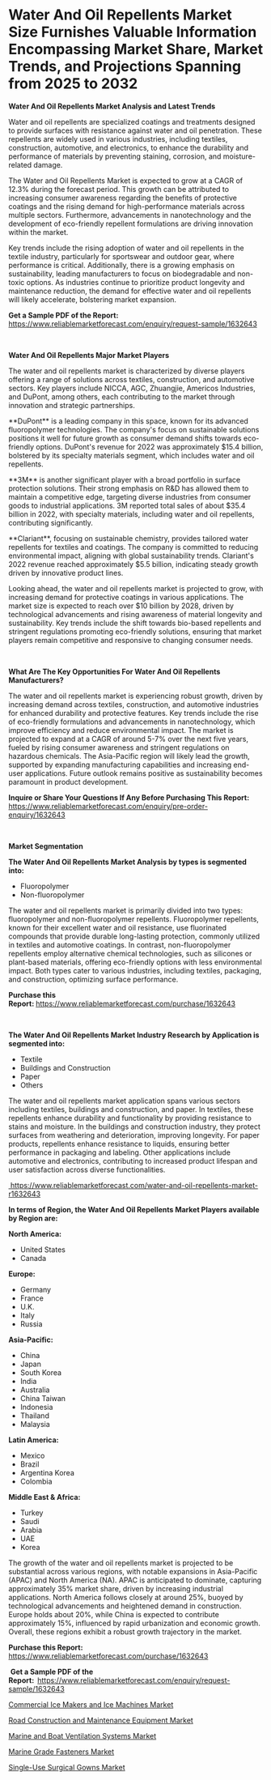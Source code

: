 <p><h1>Water And Oil Repellents Market Size Furnishes Valuable Information Encompassing Market Share, Market Trends, and Projections Spanning from 2025 to 2032</h1></p><p><strong>Water And Oil Repellents Market Analysis and Latest Trends</strong></p>
<p><p>Water and oil repellents are specialized coatings and treatments designed to provide surfaces with resistance against water and oil penetration. These repellents are widely used in various industries, including textiles, construction, automotive, and electronics, to enhance the durability and performance of materials by preventing staining, corrosion, and moisture-related damage.</p><p>The Water and Oil Repellents Market is expected to grow at a CAGR of 12.3% during the forecast period. This growth can be attributed to increasing consumer awareness regarding the benefits of protective coatings and the rising demand for high-performance materials across multiple sectors. Furthermore, advancements in nanotechnology and the development of eco-friendly repellent formulations are driving innovation within the market. </p><p>Key trends include the rising adoption of water and oil repellents in the textile industry, particularly for sportswear and outdoor gear, where performance is critical. Additionally, there is a growing emphasis on sustainability, leading manufacturers to focus on biodegradable and non-toxic options. As industries continue to prioritize product longevity and maintenance reduction, the demand for effective water and oil repellents will likely accelerate, bolstering market expansion.</p></p>
<p><strong>Get a Sample PDF of the Report:&nbsp;</strong> <a href="https://www.reliablemarketforecast.com/enquiry/request-sample/1632643?utm_campaign=1833&utm_medium=2&utm_source=Github&utm_content=ia&utm_term=29032025&utm_id=water-and-oil-repellents">https://www.reliablemarketforecast.com/enquiry/request-sample/1632643</a></p>
<p>&nbsp;</p>
<p><strong>Water And Oil Repellents Major Market Players</strong></p>
<p><p>The water and oil repellents market is characterized by diverse players offering a range of solutions across textiles, construction, and automotive sectors. Key players include NICCA, AGC, Zhuangjie, Americos Industries, and DuPont, among others, each contributing to the market through innovation and strategic partnerships.</p><p>**DuPont** is a leading company in this space, known for its advanced fluoropolymer technologies. The company's focus on sustainable solutions positions it well for future growth as consumer demand shifts towards eco-friendly options. DuPont's revenue for 2022 was approximately $15.4 billion, bolstered by its specialty materials segment, which includes water and oil repellents.</p><p>**3M** is another significant player with a broad portfolio in surface protection solutions. Their strong emphasis on R&D has allowed them to maintain a competitive edge, targeting diverse industries from consumer goods to industrial applications. 3M reported total sales of about $35.4 billion in 2022, with specialty materials, including water and oil repellents, contributing significantly.</p><p>**Clariant**, focusing on sustainable chemistry, provides tailored water repellents for textiles and coatings. The company is committed to reducing environmental impact, aligning with global sustainability trends. Clariant's 2022 revenue reached approximately $5.5 billion, indicating steady growth driven by innovative product lines.</p><p>Looking ahead, the water and oil repellents market is projected to grow, with increasing demand for protective coatings in various applications. The market size is expected to reach over $10 billion by 2028, driven by technological advancements and rising awareness of material longevity and sustainability. Key trends include the shift towards bio-based repellents and stringent regulations promoting eco-friendly solutions, ensuring that market players remain competitive and responsive to changing consumer needs.</p></p>
<p>&nbsp;</p>
<p><strong>What Are The Key Opportunities For Water And Oil Repellents Manufacturers?</strong></p>
<p><p>The water and oil repellents market is experiencing robust growth, driven by increasing demand across textiles, construction, and automotive industries for enhanced durability and protective features. Key trends include the rise of eco-friendly formulations and advancements in nanotechnology, which improve efficiency and reduce environmental impact. The market is projected to expand at a CAGR of around 5-7% over the next five years, fueled by rising consumer awareness and stringent regulations on hazardous chemicals. The Asia-Pacific region will likely lead the growth, supported by expanding manufacturing capabilities and increasing end-user applications. Future outlook remains positive as sustainability becomes paramount in product development.</p></p>
<p><strong>Inquire or Share Your Questions If Any Before Purchasing This Report:</strong> <a href="https://www.reliablemarketforecast.com/enquiry/pre-order-enquiry/1632643?utm_campaign=1833&utm_medium=2&utm_source=Github&utm_content=ia&utm_term=29032025&utm_id=water-and-oil-repellents">https://www.reliablemarketforecast.com/enquiry/pre-order-enquiry/1632643</a></p>
<p>&nbsp;</p>
<p><strong>Market Segmentation</strong></p>
<p><strong>The Water And Oil Repellents Market Analysis by types is segmented into:</strong></p>
<p><ul><li>Fluoropolymer</li><li>Non-fluoropolymer</li></ul></p>
<p><p>The water and oil repellents market is primarily divided into two types: fluoropolymer and non-fluoropolymer repellents. Fluoropolymer repellents, known for their excellent water and oil resistance, use fluorinated compounds that provide durable long-lasting protection, commonly utilized in textiles and automotive coatings. In contrast, non-fluoropolymer repellents employ alternative chemical technologies, such as silicones or plant-based materials, offering eco-friendly options with less environmental impact. Both types cater to various industries, including textiles, packaging, and construction, optimizing surface performance.</p></p>
<p><strong>Purchase this Report:&nbsp;</strong><a href="https://www.reliablemarketforecast.com/purchase/1632643?utm_campaign=1833&utm_medium=2&utm_source=Github&utm_content=ia&utm_term=29032025&utm_id=water-and-oil-repellents">https://www.reliablemarketforecast.com/purchase/1632643</a></p>
<p>&nbsp;</p>
<p><strong>The Water And Oil Repellents Market Industry Research by Application is segmented into:</strong></p>
<p><ul><li>Textile</li><li>Buildings and Construction</li><li>Paper</li><li>Others</li></ul></p>
<p><p>The water and oil repellents market application spans various sectors including textiles, buildings and construction, and paper. In textiles, these repellents enhance durability and functionality by providing resistance to stains and moisture. In the buildings and construction industry, they protect surfaces from weathering and deterioration, improving longevity. For paper products, repellents enhance resistance to liquids, ensuring better performance in packaging and labeling. Other applications include automotive and electronics, contributing to increased product lifespan and user satisfaction across diverse functionalities.</p></p>
<p><a href="https://www.reliablemarketforecast.com/water-and-oil-repellents-market-r1632643?utm_campaign=1833&utm_medium=2&utm_source=Github&utm_content=ia&utm_term=29032025&utm_id=water-and-oil-repellents">&nbsp;https://www.reliablemarketforecast.com/water-and-oil-repellents-market-r1632643</a></p>
<p><strong>In terms of Region, the Water And Oil Repellents Market Players available by Region are:</strong></p>
<p>
    <p> <strong> North America: </strong>
        <ul>
            <li>United States</li>
            <li>Canada</li>
        </ul>
        </p> 
    <p> <strong> Europe: </strong>
        <ul>
            <li>Germany</li>
            <li>France</li>
            <li>U.K.</li>
            <li>Italy</li>
            <li>Russia</li>
        </ul>
        </p> 
    <p> <strong> Asia-Pacific: </strong>
        <ul>
            <li>China</li>
            <li>Japan</li>
            <li>South Korea</li>
            <li>India</li>
            <li>Australia</li>
            <li>China Taiwan</li>
            <li>Indonesia</li>
            <li>Thailand</li>
            <li>Malaysia</li>
        </ul>
        </p> 
    <p> <strong> Latin America: </strong>
        <ul>
            <li>Mexico</li>
            <li>Brazil</li>
            <li>Argentina Korea</li>
            <li>Colombia</li>
        </ul>
        </p> 
    <p> <strong> Middle East & Africa: </strong>
        <ul>
            <li>Turkey</li>
            <li>Saudi</li>
            <li>Arabia</li>
            <li>UAE</li>
            <li>Korea</li>
        </ul>
    </p>
    </p>
<p><p>The growth of the water and oil repellents market is projected to be substantial across various regions, with notable expansions in Asia-Pacific (APAC) and North America (NA). APAC is anticipated to dominate, capturing approximately 35% market share, driven by increasing industrial applications. North America follows closely at around 25%, buoyed by technological advancements and heightened demand in construction. Europe holds about 20%, while China is expected to contribute approximately 15%, influenced by rapid urbanization and economic growth. Overall, these regions exhibit a robust growth trajectory in the market.</p></p>
<p><strong>Purchase this Report: </strong><a href="https://www.reliablemarketforecast.com/purchase/1632643?utm_campaign=1833&utm_medium=2&utm_source=Github&utm_content=ia&utm_term=29032025&utm_id=water-and-oil-repellents">https://www.reliablemarketforecast.com/purchase/1632643</a></p>
<p>&nbsp;<strong>Get a Sample PDF of the Report:&nbsp;&nbsp;</strong><a href="https://www.reliablemarketforecast.com/enquiry/request-sample/1632643?utm_campaign=1833&utm_medium=2&utm_source=Github&utm_content=ia&utm_term=29032025&utm_id=water-and-oil-repellents">https://www.reliablemarketforecast.com/enquiry/request-sample/1632643</a></p>
<p><strong></strong></p>
<p><p><a href="https://github.com/juniordelafrance/Market-Research-Report-List-5/blob/main/commercial-ice-makers-and-ice-machines-market.md?utm_campaign=1833&utm_medium=2&utm_source=Github&utm_content=ia&utm_term=29032025&utm_id=water-and-oil-repellents">Commercial Ice Makers and Ice Machines Market</a></p><p><a href="https://github.com/zeraikulkawb/Market-Research-Report-List-1/blob/main/road-construction-and-maintenance-equipment-market.md?utm_campaign=1833&utm_medium=2&utm_source=Github&utm_content=ia&utm_term=29032025&utm_id=water-and-oil-repellents">Road Construction and Maintenance Equipment Market</a></p><p><a href="https://github.com/dandatesha7q/Market-Research-Report-List-1/blob/main/marine-and-boat-ventilation-systems-market.md?utm_campaign=1833&utm_medium=2&utm_source=Github&utm_content=ia&utm_term=29032025&utm_id=water-and-oil-repellents">Marine and Boat Ventilation Systems Market</a></p><p><a href="https://github.com/rullihipes6h/Market-Research-Report-List-1/blob/main/marine-grade-fasteners-market.md?utm_campaign=1833&utm_medium=2&utm_source=Github&utm_content=ia&utm_term=29032025&utm_id=water-and-oil-repellents">Marine Grade Fasteners Market</a></p><p><a href="https://github.com/rojannovarwd/Market-Research-Report-List-1/blob/main/single-use-surgical-gowns-market.md?utm_campaign=1833&utm_medium=2&utm_source=Github&utm_content=ia&utm_term=29032025&utm_id=water-and-oil-repellents">Single-Use Surgical Gowns Market</a></p></p>